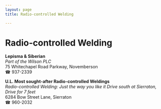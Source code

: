 ```yaml
---
layout: page 
title: Radio-controlled Welding

---
```



# Radio-controlled Welding


 **Lepisma & Siberian**  
_Part of the Wilson PLC_  
75 Whitechapel Road Parkway, Novemberson  
☎ 937-2339

**U.L. Most sought-after Radio-controlled Weldings**  
_Radio-controlled Welding: Just the way you like it 
Drive south at Sierraton, Drive for 7 feet_  
6284 Bow Street Lane, Sierraton  
☎ 960-2032

